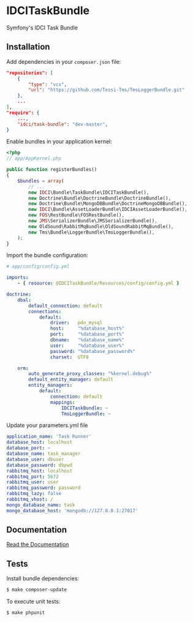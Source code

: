 IDCITaskBundle
=============

Symfony's IDCI Task Bundle

Installation
------------

Add dependencies in your `composer.json` file:
```json
"repositories": [
    {
        "type": "vcs",
        "url": "https://github.com/Tessi-Tms/TmsLoggerBundle.git"
    },
    ...
],
"require": {
    ...,
    "idci/task-bundle": "dev-master",
}
```

Enable bundles in your application kernel:
```php
<?php
// app/AppKernel.php

public function registerBundles()
{
    $bundles = array(
        // ...
        new IDCI\Bundle\TaskBundle\IDCITaskBundle(),
        new Doctrine\Bundle\DoctrineBundle\DoctrineBundle(),
        new Doctrine\Bundle\MongoDBBundle\DoctrineMongoDBBundle(),
        new IDCI\Bundle\AssetLoaderBundle\IDCIAssetLoaderBundle(),
        new FOS\RestBundle\FOSRestBundle(),
        new JMS\SerializerBundle\JMSSerializerBundle(),
        new OldSound\RabbitMqBundle\OldSoundRabbitMqBundle(),
        new Tms\Bundle\LoggerBundle\TmsLoggerBundle(),
    );
}
```

Import the bundle configuration:
```yml
# app/config/config.yml

imports:
    - { resource: @IDCITaskBundle/Resources/config/config.yml }

doctrine:
    dbal:
        default_connection: default
        connections:
            default:
                driver:   pdo_mysql
                host:     "%database_host%"
                port:     "%database_port%"
                dbname:   "%database_name%"
                user:     "%database_user%"
                password: "%database_password%"
                charset:  UTF8

    orm:
        auto_generate_proxy_classes: "%kernel.debug%"
        default_entity_manager: default
        entity_managers:
            default:
                connection: default
                mappings:
                    IDCITaskBundle: ~
                    TmsLoggerBundle: ~
```

Update your parameters.yml file
```yml
application_name: 'Task Runner'
database_host: localhost
database_port: ~
database_name: task_manager
database_user: dbuser
database_password: dbpwd
rabbitmq_host: localhost
rabbitmq_port: 5672
rabbitmq_user: user
rabbitmq_password: password
rabbitmq_lazy: false
rabbitmq_vhost: /
mongo_database_name: task
mongo_database_host: 'mongodb://127.0.0.1:27017'
```

Documentation
-------------

[Read the Documentation](Resources/doc/index.md)

Tests
-----

Install bundle dependencies:
```sh
$ make composer-update
```

To execute unit tests:
```sh
$ make phpunit
```
